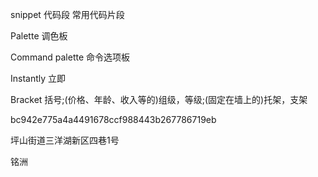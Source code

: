 snippet   代码段  	常用代码片段

Palette 调色板

Command palette 命令选项板

Instantly 立即

Bracket  括号;(价格、年龄、收入等的)组级，等级;(固定在墙上的)托架，支架





bc942e775a4a4491678ccf988443b267786719eb





坪山街道三洋湖新区四巷1号

铭洲